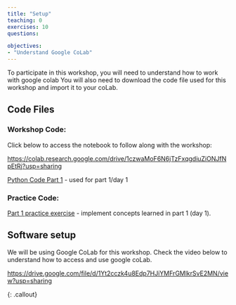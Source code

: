 ```yaml
---
title: "Setup"
teaching: 0
exercises: 10
questions:

objectives:
- "Understand Google CoLab"
---
```


To participate in this workshop, you will need to understand how to work with google colab You will also need to download the code file used for this workshop and import it to your coLab. 


## Code Files
### Workshop Code:
Click below to access the notebook to follow along with the workshop:

https://colab.research.google.com/drive/1czwaMoF6N6jTzFxqgdiuZiONJfNpEtRj?usp=sharing

[Python Code Part 1](../files/Intro_Python_Code_Part1.ipynb) - used for part 1/day 1  


### Practice Code:
[Part 1 practice exercise](../files/worksheet_1.ipynb) - implement concepts learned in part 1 (day 1).  



## Software setup
We will be using Google CoLab for this workshop. Check the video below to understand how to access and use google coLab.

https://drive.google.com/file/d/1Yt2cczk4u8Edp7HJiYMFrGMlkrSvE2MN/view?usp=sharing


{: .callout}

